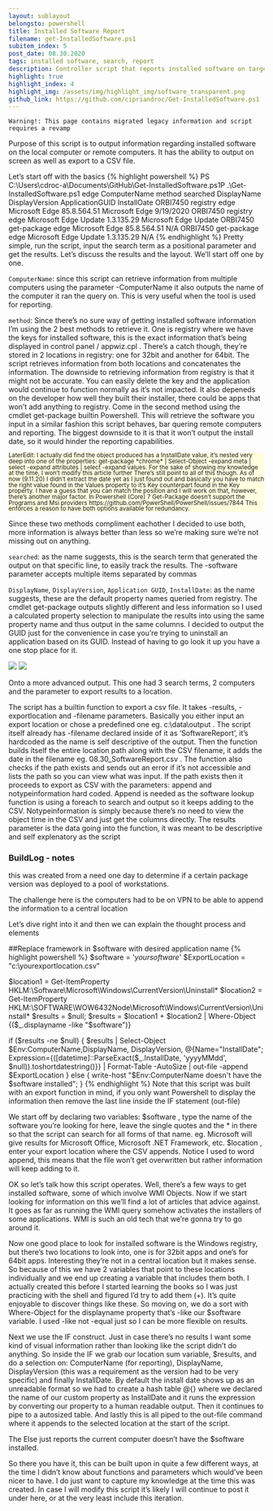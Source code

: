 ```yaml
---
layout: sublayout
belongsto: powershell
title: Installed Software Report
filename: get-InstalledSoftware.ps1
subitem_index: 5
post_date: 08.30.2020
tags: installed software, search, report
description: Controller script that reports installed software on target machine (local or remote), accepts parameters for software name, target machine, export location.
highlight: true
highlight_index: 4
highlight_img: /assets/img/highlight_img/software_transparent.png
github_link: https://github.com/cipriandroc/Get-InstalledSoftware.ps1
---
```

`Warning!: This page contains migrated legacy information and script requires a revamp`

Purpose of this script is to output information regarding installed software on the local computer or remote computers. It has the ability to output on screen as well as export to a CSV file.

Let’s start off with the basics
{% highlight powershell %}
PS C:\Users\cdroc-a\Documents\GitHub\Get-InstalledSoftware.ps1P .\Get-InstalledSoftware.ps1 edge
ComputerName    method      searched   DisplayName             DisplayVersion       ApplicationGUID         InstallOate 
ORBI7450        registry    edge       Microsoft Edge          85.8.564.51          Microsoft Edge          9/19/2020 
ORBI7450        registry    edge       Microsoft Edge Update   1.3.135.29           Microsoft Edge Update 
ORBI7450        get-package edge       Microsoft Edge          85.8.564.51                                  N/A 
ORBI7450        get-package edge       Microsoft Edge Update   1.3.135.29                                   N/A 
{% endhighlight %}
Pretty simple, run the script, input the search term as a positional parameter and get the results. Let’s discuss the results and the layout.
We’ll start off one by one.

`ComputerName`: since this script can retrieve information from multiple computers using the parameter -ComputerName it also outputs the name of the computer it ran the query on. This is very useful when the tool is used for reporting.

`method`: Since there’s no sure way of getting installed software information I’m using the 2 best methods to retrieve it. One is registry where we have the keys for installed software, this is the exact information that’s being displayed in control panel / appwiz.cpl . There’s a catch though, they’re stored in 2 locations in registry: one for 32bit and another for 64bit. The script retrieves information from both locations and concatenates the information. The downside to retrieving information from registry is that it might not be accurate. You can easily delete the key and the application would continue to function normally as it’s not impacted. It also depeneds on the developer how well they built their installer, there could be apps that won’t add anything to registry. Come in the second method using the cmdlet get-package builtin Powershell. This will retrieve the software you input in a similar fashion this script behaves, bar quering remote computers and reporting. The biggest downside to it is that it won’t output the install date, so it would hinder the reporting capabilities.
<div style="background-color:#FFFFE0;line-height:1;">
<small>
LaterEdit: I actually did find the object produced has a InstallDate value, it’s nested very deep into one of the properties: get-package *chrome* | Select-Object -expand meta | select -expand attributes | select -expand values. For the sake of showing my knowledge at the time, I won’t modify this article further
There’s still point to all of this though. As of now (9.11.20) I didn’t extract the date yet as I just found out and basically you have to match the right value found in the Values property to it’s Key counterpart found in the Key property. I have a guess that you can match the position and I will work on that, however, there’s another major factor. In Powershell (Core) 7 Get-Package doesn’t support the Programs and Msi providers https://github.com/PowerShell/PowerShell/issues/7844
This enforces a reason to have both options available for redundancy.
</small>
</div>

Since these two methods compliment eachother I decided to use both, more information is always better than less so we’re making sure we’re not missing out on anything.

`searched`: as the name suggests, this is the search term that generated the output on that specific line, to easily track the results. The -software parameter accepts multiple items separated by commas

`DisplayName`, `DisplayVersion`, `Application GUID`, `InstallDate`: as the name suggests, these are the default property names queried from registry. The cmdlet get-package outputs slightly different and less information so I used a calculated property selection to manipulate the results into using the same property name and thus output in the same columns. I decided to output the GUID just for the convenience in case you’re trying to uninstall an application based on its GUID. Instead of having to go look it up you have a one stop place for it.

<img src="https://cipriandroc.files.wordpress.com/2020/09/screen-shot-2020-09-13-at-7.13.32-pm.png">

<img src="https://cipriandroc.files.wordpress.com/2020/09/screen-shot-2020-09-13-at-7.14.54-pm.png">

Onto a more advanced output. This one had 3 search terms, 2 computers and the parameter to export results to a location.

The script has a builtin function to export a csv file. It takes -results, -exportlocation and -filename parameters. Basically you either input an export location or chose a predefined one eg. c:\data\output . The script itself already has -filename declared inside of it as ‘SoftwareReport’, it’s hardcoded as the name is self descriptive of the output. Then the function builds itself the entire location path along with the CSV filename, it adds the date in the filename eg. 08.30_SoftwareReport.csv . The function also checks if the path exists and sends out an error if it’s not accessible and lists the path so you can view what was input. If the path exists then it proceeds to export as CSV with the parameters: append and notypeinformation hard coded. Append is needed as the software lookup function is using a foreach to search and output so it keeps adding to the CSV. Notypeinformation is simply because there’s no need to view the object time in the CSV and just get the columns directly.
The results parameter is the data going into the function, it was meant to be descriptive and self explenatory as the script

### BuildLog - notes

this was created from a need one day to determine if a certain package version was deployed to a pool of workstations.

The challenge here is the computers had to be on VPN to be able to append the information to a central location

Let’s dive right into it and then we can explain the thought process and elements

##Replace framework in $software with desired application name
{% highlight powershell %}
$software = '*yoursoftware*'
$ExportLocation = "c:\yourexportlocation.csv"

$location1 = Get-ItemProperty HKLM:\Software\Microsoft\Windows\CurrentVersion\Uninstall\*
$location2 = Get-ItemProperty HKLM:\SOFTWARE\WOW6432Node\Microsoft\Windows\CurrentVersion\Uninstall\*
$results = $null;
$results = $location1 + $location2 | Where-Object {($_.displayname -like "$software")} 

if ($results -ne $null) {
    $results | Select-Object $Env:ComputerName,DisplayName, DisplayVersion, 
    @{Name="InstallDate"; Expression={([datetime]::ParseExact($_.InstallDate, 'yyyyMMdd', $null)).toshortdatestring()}} | Format-Table -AutoSize  | out-file -append $ExportLocation
}
else {
    write-host "$Env:ComputerName doesn't have the $software installed";
}
{% endhighlight %}
Note that this script was built with an export function in mind, if you only want Powershell to display the information then remove the last line inside the IF statement (out-file)

We start off by declaring two variables:
$software , type the name of the software you’re looking for here, leave the single quotes and the * in there so that the script can search for all forms of that name. eg. Microsoft will give results for Microsoft Office, Microsoft .NET Framework, etc.
$location , enter your export location where the CSV appends. Notice I used to word append, this means that the file won’t get overwritten but rather information will keep adding to it.

OK so let’s talk how this script operates. Well, there’s a few ways to get installed software, some of which involve WMI Objects. Now if we start looking for information on this we’ll find a lot of articles that advice against. It goes as far as running the WMI query somehow activates the installers of some applications. WMI is such an old tech that we’re gonna try to go around it.

Now one good place to look for installed software is the Windows registry, but there’s two locations to look into, one is for 32bit apps and one’s for 64bit apps. Interesting they’re not in a central location but it makes sense. So because of this we have 2 variables that point to these locations individually and we end up creating a variable that includes them both. I actually created this before I started learning the books so I was just practicing with the shell and figured I’d try to add them (+). It’s quite enjoyable to discover things like these.
So moving on, we do a sort with Where-Object for the displayname property that’s -like our $software variable. I used -like not -equal just so I can be more flexible on results.

Next we use the IF construct. Just in case there’s no results I want some kind of visual information rather than looking like the script didn’t do anything.
So inside the IF we grab our location sum variable, $results, and do a selection on: ComputerName (for reporting), DisplayName, DisplayVersion (this was a requirement as the version had to be very specific) and finally InstallDate. By default the install date shows up as an unreadable format so we had to create a hash table @{} where we declared the name of our custom property as InstallDate and it runs the expression by converting our property to a human readable output. Then it continues to pipe to a autosized table. And lastly this is all piped to the out-file command where it appends to the selected location at the start of the script.

The Else just reports the current computer doesn’t have the $software installed.

So there you have it, this can be built upon in quite a few different ways, at the time I didn’t know about functions and parameters which would’ve been nicer to have. I do just want to capture my knowledge at the time this was created. In case I will modify this script it’s likely I will continue to post it under here, or at the very least include this iteration.


